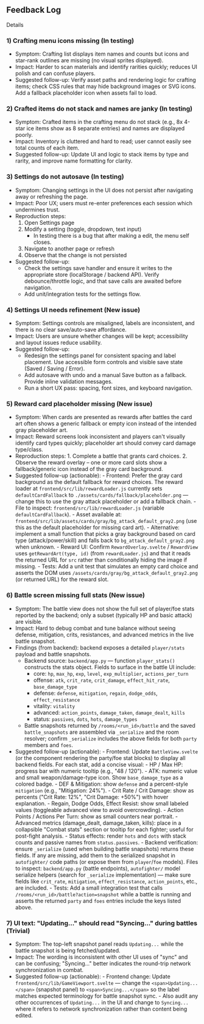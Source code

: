 ## Feedback Log
Details

### 1) Crafting menu icons missing (In testing)
- Symptom: Crafting list displays item names and counts but icons and star-rank outlines are missing (no visual sprites displayed).
- Impact: Harder to scan materials and identify rarities quickly; reduces UI polish and can confuse players.
- Suggested follow-up: Verify asset paths and rendering logic for crafting items; check CSS rules that may hide background images or SVG icons. Add a fallback placeholder icon when assets fail to load.

### 2) Crafted items do not stack and names are janky (In testing)
- Symptom: Crafted items in the crafting menu do not stack (e.g., 8x 4-star ice items show as 8 separate entries) and names are displayed poorly.
- Impact: Inventory is cluttered and hard to read; user cannot easily see total counts of each item.
- Suggested follow-up: Update UI and logic to stack items by type and rarity, and improve name formatting for clarity.

### 3) Settings do not autosave (In testing)
- Symptom: Changing settings in the UI does not persist after navigating away or refreshing the page.
- Impact: Poor UX; users must re-enter preferences each session which undermines trust.
- Reproduction steps:
	1. Open Settings page
	2. Modify a setting (toggle, dropdown, text input)
		- In testing there is a bug that after making a edit, the menu self closes.
	3. Navigate to another page or refresh
	4. Observe that the change is not persisted
- Suggested follow-up:
	- Check the settings save handler and ensure it writes to the appropriate store (localStorage / backend API). Verify debounce/throttle logic, and that save calls are awaited before navigation.
	- Add unit/integration tests for the settings flow.

### 4) Settings UI needs refinement (New issue)
- Symptom: Settings controls are misaligned, labels are inconsistent, and there is no clear save/auto-save affordance.
- Impact: Users are unsure whether changes will be kept; accessibility and layout issues reduce usability.
- Suggested follow-up:
	- Redesign the settings panel for consistent spacing and label placement. Use accessible form controls and visible save state (Saved / Saving / Error).
	- Add autosave with undo and a manual Save button as a fallback. Provide inline validation messages.
	- Run a short UX pass: spacing, font sizes, and keyboard navigation.

### 5) Reward card placeholder missing (New issue)
- Symptom: When cards are presented as rewards after battles the card art often shows a generic fallback or empty icon instead of the intended gray placeholder art.
- Impact: Reward screens look inconsistent and players can't visually identify card types quickly; placeholder art should convey card damage type/class.
- Reproduction steps:
		1. Complete a battle that grants card choices.
		2. Observe the reward overlay – one or more card slots show a fallback/generic icon instead of the gray card background.
- Suggested follow-up (actionable):
		- Frontend: Prefer the gray card background as the default fallback for reward choices. The reward loader at `frontend/src/lib/rewardLoader.js` currently sets `defaultCardFallback` to `./assets/cards/fallback/placeholder.png` — change this to use the gray attack placeholder or add a fallback chain.
			- File to inspect: `frontend/src/lib/rewardLoader.js` (variable `defaultCardFallback`).
			- Asset available at: `frontend/src/lib/assets/cards/gray/bg_attack_default_gray2.png` (use this as the default placeholder for missing card art).
			- Alternative: implement a small function that picks a gray background based on card type (attack/power/skill) and falls back to `bg_attack_default_gray2.png` when unknown.
		- Reward UI: Confirm `RewardOverlay.svelte` / `RewardView` uses `getRewardArt(type, id)` (from `rewardLoader.js`) and that it reads the returned URL for `src` rather than conditionally hiding the image if missing.
		- Tests: Add a unit test that simulates an empty card choice and asserts the DOM uses `/assets/cards/gray/bg_attack_default_gray2.png` (or returned URL) for the reward slot.

### 6) Battle screen missing full stats (New issue)
- Symptom: The battle view does not show the full set of player/foe stats reported by the backend; only a subset (typically HP and basic attack) are visible.
- Impact: Hard to debug combat and tune balance without seeing defense, mitigation, crits, resistances, and advanced metrics in the live battle snapshot.
- Findings (from backend): backend exposes a detailed `player/stats` payload and battle snapshots.
	- Backend source: `backend/app.py` — function `player_stats()` constructs the stats object. Fields to surface in the battle UI include:
		- core: `hp`, `max_hp`, `exp`, `level`, `exp_multiplier`, `actions_per_turn`
		- offense: `atk`, `crit_rate`, `crit_damage`, `effect_hit_rate`, `base_damage_type`
		- defense: `defense`, `mitigation`, `regain`, `dodge_odds`, `effect_resistance`
		- vitality: `vitality`
		- advanced: `action_points`, `damage_taken`, `damage_dealt`, `kills`
		- status: `passives`, `dots`, `hots`, `damage_types`
	- Battle snapshots returned by `/rooms/<run_id>/battle` and the saved `battle_snapshots` are assembled via `_serialize` and the room resolver; confirm `_serialize` includes the above fields for both `party` members and `foes`.
- Suggested follow-up (actionable):
		- Frontend: Update `BattleView.svelte` (or the component rendering the party/foe stat blocks) to display all backend fields. For each stat, add a concise visual:
			- HP / Max HP: progress bar with numeric tooltip (e.g., "48 / 120").
			- ATK: numeric value and small weapon/damage-type icon. Show `base_damage_type` as a colored badge.
			- DEF & Mitigation: show `defense` and a percent-style `mitigation` (e.g., "Mitigation: 24%").
			- Crit Rate / Crit Damage: show as percents ("Crit Rate: 12%", "Crit Damage: +50%") with hover explanation.
			- Regain, Dodge Odds, Effect Resist: show small labeled values (toggleable advanced view to avoid overcrowding).
			- Action Points / Actions Per Turn: show as small counters near portrait.
			- Advanced metrics (damage_dealt, damage_taken, kills): place in a collapsible "Combat stats" section or tooltip for each fighter; useful for post-fight analysis.
			- Status effects: render `hots` and `dots` with stack counts and passive names from `status.passives`.
		- Backend verification: ensure `_serialize` (used when building battle snapshots) returns these fields. If any are missing, add them to the serialized snapshot in `autofighter/` code paths (or expose them from `player`/`foe` models). Files to inspect: `backend/app.py` (battle endpoints), `autofighter/` model serialize helpers (search for `_serialize` implementation) — make sure fields like `crit_rate`, `mitigation`, `effect_resistance`, `action_points`, etc., are included.
		- Tests: Add a small integration test that calls `/rooms/<run_id>/battle?action=snapshot` while a battle is running and asserts the returned `party` and `foes` entries include the keys listed above.

### 7) UI text: "Updating..." should read "Syncing..." during battles (Trivial)
- Symptom: The top-left snapshot panel reads `Updating...` while the battle snapshot is being fetched/updated.
- Impact: The wording is inconsistent with other UI uses of "sync" and can be confusing; "Syncing..." better indicates the round-trip network synchronization in combat.
- Suggested follow-up (actionable):
		- Frontend change: Update `frontend/src/lib/GameViewport.svelte` — change the `<span>Updating...</span>` (snapshot panel) to `<span>Syncing...</span>` so the label matches expected terminology for battle snapshot sync.
		- Also audit any other occurrences of `Updating...` in the UI and change to `Syncing...` where it refers to network synchronization rather than content being edited.



